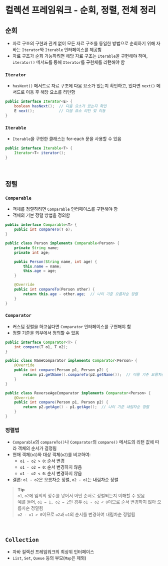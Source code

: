 # 컬렉션 프레임워크 - 순회, 정렬, 전체 정리

## 순회
- 자료 구조의 구현과 관계 없이 모든 자료 구조를 동일한 방법으로 순회하기 위해 자바는 `Iterator`와 `Iterable` 인터페이스를 제공함
- 자료 구조가 순회 가능하려면 해당 자료 구조는 `Iterable`을 구현해야 하며, `iterator()` 메서드를 통해 `Iterator`를 구현체를 리턴해야 함

### `Iterator`
- `hasNext()` 메서드로 자료 구조에 다음 요소가 있는지 확인하고, 있다면 `next()` 메서드로 이동 후 해당 요소를 리턴함

```java
public interface Iterator<E> {
    boolean hasNext();  // 다음 요소가 있는지 확인
    E next();           // 다음 요소 리턴 및 이동
}
```

### `Iterable`
- `Iterable`을 구현한 클래스는 for-each 문을 사용할 수 있음

```java
public interface Iterable<T> {
    Iterator<T> iterator();
}
```

<br>

## 정렬
### `Comparable`
- 객체를 정렬하려면 `Comparable` 인터페이스를 구현해야 함
- 객체의 기본 정렬 방법을 정의함

```java
public interface Comparable<T> {
    public int compareTo(T o);
}

public class Person implements Comparable<Person> {
    private String name;
    private int age;

    public Person(String name, int age) {
        this.name = name;
        this.age = age;
    }

    @Override
    public int compareTo(Person other) {
        return this.age - other.age;  // 나이 기준 오름차순 정렬
    }
}
```

### `Comparator`
- 커스텀 정렬을 하고싶다면 `Comparator` 인터페이스를 구현해야 함
- 정렬 기준을 외부에서 정의할 수 있음

```java
public interface Comparator<T> {
    int compare(T o1, T o2);
}

public class NameComparator implements Comparator<Person> {
    @Override
    public int compare(Person p1, Person p2) {
        return p1.getName().compareTo(p2.getName());  // 이름 기준 오름차순 정렬
    }
}

public class ReverseAgeComparator implements Comparator<Person> {
    @Override
    public int compare(Person p1, Person p2) {
        return p2.getAge() - p1.getAge();  // 나이 기준 내림차순 정렬
    }
}
```

### 정렬법
- `Comparable`의 `compareTo()`나 `Comparator`의 `compare()` 메서드의 리턴 값에 따라 객체의 순서가 결정됨
- 현재 객체(`o1`)와 대상 객체(`o2`)를 비교하여:
  - `o1 - o2 > 0`: 순서 변경
  - `o1 - o2 = 0`: 순서 변경하지 않음
  - `o1 - o2 < 0`: 순서 변경하지 않음
- 결론: `o1 - o2`은 오름차순 정렬, `o2 - o1`는 내림차순 정렬

> **Tip**  
> `o1`, `o2`에 임의의 정수를 넣어서 어떤 순서로 정렬되는지 이해할 수 있음  
> 예를 들어, `o1 = 1, o2 = 2`인 경우 `o1 - o2 < 0`이므로 순서 변경하지 않아 오름차순 정렬됨    
> `o2 - o1 > 0`이므로 `o2`과 `o1`의 순서를 변경하여 내림차순 정렬됨 

<br>

## `Collection`
- 자바 컬렉션 프레임워크의 최상위 인터페이스
- `List`, `Set`, `Queue` 등의 부모(`Map`은 제외)
